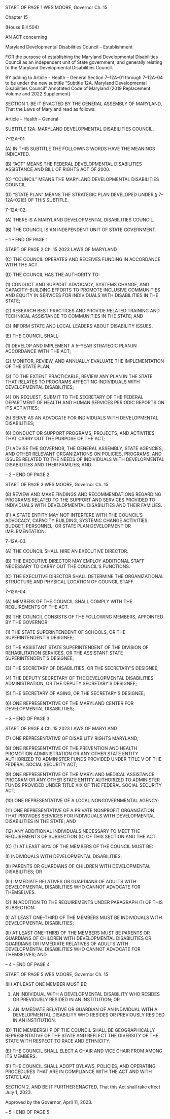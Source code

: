 START OF PAGE 1
WES MOORE, Governor Ch. 15

Chapter 15

(House Bill 504)

AN ACT concerning

Maryland Developmental Disabilities Council – Establishment

FOR the purpose of establishing the Maryland Developmental Disabilities Council as an
independent unit of State government; and generally relating to the Maryland
Developmental Disabilities Council.

BY adding to
Article – Health – General
Section 7–12A–01 through 7–12A–04 to be under the new subtitle “Subtitle 12A.
Maryland Developmental Disabilities Council”
Annotated Code of Maryland
(2019 Replacement Volume and 2022 Supplement)

SECTION 1. BE IT ENACTED BY THE GENERAL ASSEMBLY OF MARYLAND,
That the Laws of Maryland read as follows:

Article – Health – General

SUBTITLE 12A. MARYLAND DEVELOPMENTAL DISABILITIES COUNCIL.

7–12A–01.

(A) IN THIS SUBTITLE THE FOLLOWING WORDS HAVE THE MEANINGS
INDICATED.

(B) “ACT” MEANS THE FEDERAL DEVELOPMENTAL DISABILITIES
ASSISTANCE AND BILL OF RIGHTS ACT OF 2000.

(C) “COUNCIL” MEANS THE MARYLAND DEVELOPMENTAL DISABILITIES
COUNCIL.

(D) “STATE PLAN” MEANS THE STRATEGIC PLAN DEVELOPED UNDER §
7–12A–02(E) OF THIS SUBTITLE.

7–12A–02.

(A) THERE IS A MARYLAND DEVELOPMENTAL DISABILITIES COUNCIL.

(B) THE COUNCIL IS AN INDEPENDENT UNIT OF STATE GOVERNMENT.

– 1 –
END OF PAGE 1

START OF PAGE 2
Ch. 15 2023 LAWS OF MARYLAND

(C) THE COUNCIL OPERATES AND RECEIVES FUNDING IN ACCORDANCE
WITH THE ACT.

(D) THE COUNCIL HAS THE AUTHORITY TO:

(1) CONDUCT AND SUPPORT ADVOCACY, SYSTEMS CHANGE, AND
CAPACITY–BUILDING EFFORTS TO PROMOTE INCLUSIVE COMMUNITIES AND EQUITY
IN SERVICES FOR INDIVIDUALS WITH DISABILITIES IN THE STATE;

(2) RESEARCH BEST PRACTICES AND PROVIDE RELATED TRAINING
AND TECHNICAL ASSISTANCE TO COMMUNITIES IN THE STATE; AND

(3) INFORM STATE AND LOCAL LEADERS ABOUT DISABILITY ISSUES.

(E) THE COUNCIL SHALL:

(1) DEVELOP AND IMPLEMENT A 5–YEAR STRATEGIC PLAN IN
ACCORDANCE WITH THE ACT;

(2) MONITOR, REVIEW, AND ANNUALLY EVALUATE THE
IMPLEMENTATION OF THE STATE PLAN;

(3) TO THE EXTENT PRACTICABLE, REVIEW ANY PLAN IN THE STATE
THAT RELATES TO PROGRAMS AFFECTING INDIVIDUALS WITH DEVELOPMENTAL
DISABILITIES;

(4) ON REQUEST, SUBMIT TO THE SECRETARY OF THE FEDERAL
DEPARTMENT OF HEALTH AND HUMAN SERVICES PERIODIC REPORTS ON ITS
ACTIVITIES;

(5) SERVE AS AN ADVOCATE FOR INDIVIDUALS WITH
DEVELOPMENTAL DISABILITIES;

(6) CONDUCT OR SUPPORT PROGRAMS, PROJECTS, AND ACTIVITIES
THAT CARRY OUT THE PURPOSE OF THE ACT;

(7) ADVISE THE GOVERNOR, THE GENERAL ASSEMBLY, STATE
AGENCIES, AND OTHER RELEVANT ORGANIZATIONS ON POLICIES, PROGRAMS, AND
ISSUES RELATED TO THE NEEDS OF INDIVIDUALS WITH DEVELOPMENTAL
DISABILITIES AND THEIR FAMILIES; AND

– 2 –
END OF PAGE 2

START OF PAGE 3
WES MOORE, Governor Ch. 15

(8) REVIEW AND MAKE FINDINGS AND RECOMMENDATIONS
REGARDING PROGRAMS RELATED TO THE SUPPORT AND SERVICES PROVIDED TO
INDIVIDUALS WITH DEVELOPMENTAL DISABILITIES AND THEIR FAMILIES.

(F) A STATE ENTITY MAY NOT INTERFERE WITH THE COUNCIL’S ADVOCACY,
CAPACITY BUILDING, SYSTEMIC CHANGE ACTIVITIES, BUDGET, PERSONNEL, OR
STATE PLAN DEVELOPMENT OR IMPLEMENTATION.

7–12A–03.

(A) THE COUNCIL SHALL HIRE AN EXECUTIVE DIRECTOR.

(B) THE EXECUTIVE DIRECTOR MAY EMPLOY ADDITIONAL STAFF
NECESSARY TO CARRY OUT THE COUNCIL’S FUNCTIONS.

(C) THE EXECUTIVE DIRECTOR SHALL DETERMINE THE ORGANIZATIONAL
STRUCTURE AND PHYSICAL LOCATION OF COUNCIL STAFF.

7–12A–04.

(A) MEMBERS OF THE COUNCIL SHALL COMPLY WITH THE REQUIREMENTS
OF THE ACT.

(B) THE COUNCIL CONSISTS OF THE FOLLOWING MEMBERS, APPOINTED BY
THE GOVERNOR:

(1) THE STATE SUPERINTENDENT OF SCHOOLS, OR THE
SUPERINTENDENT’S DESIGNEE;

(2) THE ASSISTANT STATE SUPERINTENDENT OF THE DIVISION OF
REHABILITATION SERVICES, OR THE ASSISTANT STATE SUPERINTENDENT’S
DESIGNEE;

(3) THE SECRETARY OF DISABILITIES, OR THE SECRETARY’S
DESIGNEE;

(4) THE DEPUTY SECRETARY OF THE DEVELOPMENTAL
DISABILITIES ADMINISTRATION, OR THE DEPUTY SECRETARY’S DESIGNEE;

(5) THE SECRETARY OF AGING, OR THE SECRETARY’S DESIGNEE;

(6) ONE REPRESENTATIVE OF THE MARYLAND CENTER FOR
DEVELOPMENTAL DISABILITIES;

– 3 –
END OF PAGE 3

START OF PAGE 4
Ch. 15 2023 LAWS OF MARYLAND

(7) ONE REPRESENTATIVE OF DISABILITY RIGHTS MARYLAND;

(8) ONE REPRESENTATIVE OF THE PREVENTION AND HEALTH
PROMOTION ADMINISTRATION OR ANY OTHER STATE ENTITY AUTHORIZED TO
ADMINISTER FUNDS PROVIDED UNDER TITLE V OF THE FEDERAL SOCIAL SECURITY
ACT;

(9) ONE REPRESENTATIVE OF THE MARYLAND MEDICAL
ASSISTANCE PROGRAM OR ANY OTHER STATE ENTITY AUTHORIZED TO ADMINISTER
FUNDS PROVIDED UNDER TITLE XIX OF THE FEDERAL SOCIAL SECURITY ACT;

(10) ONE REPRESENTATIVE OF A LOCAL NONGOVERNMENTAL
AGENCY;

(11) ONE REPRESENTATIVE OF A PRIVATE NONPROFIT ORGANIZATION
THAT PROVIDES SERVICES FOR INDIVIDUALS WITH DEVELOPMENTAL DISABILITIES
IN THE STATE; AND

(12) ANY ADDITIONAL INDIVIDUALS NECESSARY TO MEET THE
REQUIREMENTS OF SUBSECTION (C) OF THIS SECTION AND THE ACT.

(C) (1) AT LEAST 60% OF THE MEMBERS OF THE COUNCIL MUST BE:

(I) INDIVIDUALS WITH DEVELOPMENTAL DISABILITIES;

(II) PARENTS OR GUARDIANS OF CHILDREN WITH
DEVELOPMENTAL DISABILITIES; OR

(III) IMMEDIATE RELATIVES OR GUARDIANS OF ADULTS WITH
DEVELOPMENTAL DISABILITIES WHO CANNOT ADVOCATE FOR THEMSELVES.

(2) IN ADDITION TO THE REQUIREMENTS UNDER PARAGRAPH (1) OF
THIS SUBSECTION:

(I) AT LEAST ONE–THIRD OF THE MEMBERS MUST BE
INDIVIDUALS WITH DEVELOPMENTAL DISABILITIES;

(II) AT LEAST ONE–THIRD OF THE MEMBERS MUST BE PARENTS
OR GUARDIANS OF CHILDREN WITH DEVELOPMENTAL DISABILITIES OR GUARDIANS
OR IMMEDIATE RELATIVES OF ADULTS WITH DEVELOPMENTAL DISABILITIES WHO
CANNOT ADVOCATE FOR THEMSELVES; AND

– 4 –
END OF PAGE 4

START OF PAGE 5
WES MOORE, Governor Ch. 15

(III) AT LEAST ONE MEMBER MUST BE:

1. AN INDIVIDUAL WITH A DEVELOPMENTAL DISABILITY
WHO RESIDES OR PREVIOUSLY RESIDED IN AN INSTITUTION; OR

2. AN IMMEDIATE RELATIVE OR GUARDIAN OF AN
INDIVIDUAL WITH A DEVELOPMENTAL DISABILITY WHO RESIDES OR PREVIOUSLY
RESIDED IN AN INSTITUTION.

(D) THE MEMBERSHIP OF THE COUNCIL SHALL BE GEOGRAPHICALLY
REPRESENTATIVE OF THE STATE AND REFLECT THE DIVERSITY OF THE STATE WITH
RESPECT TO RACE AND ETHNICITY.

(E) THE COUNCIL SHALL ELECT A CHAIR AND VICE CHAIR FROM AMONG ITS
MEMBERS.

(F) THE COUNCIL SHALL ADOPT BYLAWS, POLICIES, AND OPERATING
PROCEDURES THAT ARE IN COMPLIANCE WITH THE ACT AND WITH STATE LAW.

SECTION 2. AND BE IT FURTHER ENACTED, That this Act shall take effect July
1, 2023.

Approved by the Governor, April 11, 2023.

– 5 –
END OF PAGE 5